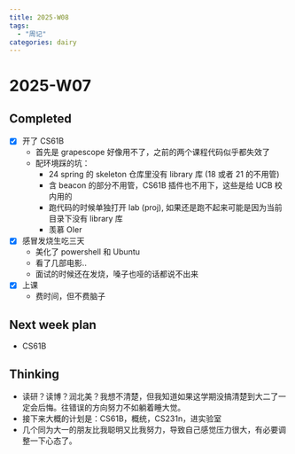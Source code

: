 ```yaml
---
title: 2025-W08
tags:
  - "周记"
categories: dairy
---
```

# 2025-W07
## Completed

- [x] 开了 CS61B
	- 首先是 grapescope 好像用不了，之前的两个课程代码似乎都失效了
	- 配环境踩的坑：
		- 24 spring 的 skeleton 仓库里没有 library 库 (18 或者 21 的不用管)
		- 含 beacon 的部分不用管，CS61B 插件也不用下，这些是给 UCB 校内用的
		- 跑代码的时候单独打开 lab (proj), 如果还是跑不起来可能是因为当前目录下没有 library 库
		- 羡慕 OIer
- [x] 感冒发烧生吃三天
	- 美化了 powershell 和 Ubuntu
	- 看了几部电影..
	- 面试的时候还在发烧，嗓子也哑的话都说不出来
- [x] 上课
	- 费时间，但不费脑子

## Next week plan

- CS61B
    
## Thinking

- 读研？读博？润北美？我想不清楚，但我知道如果这学期没搞清楚到大二了一定会后悔。往错误的方向努力不如躺着睡大觉。
- 接下来大概的计划是：CS61B，概统，CS231n，进实验室
- 几个同为大一的朋友比我聪明又比我努力，导致自己感觉压力很大，有必要调整一下心态了。
